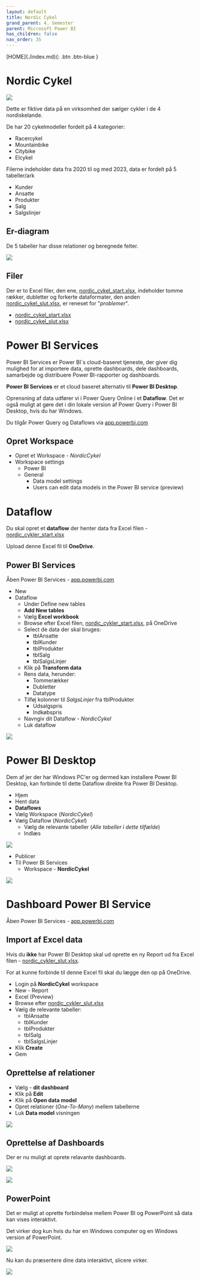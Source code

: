 ```yaml
---
layout: default
title: Nordic Cykel
grand_parent: 4. Semester
parent: Microsoft Power BI
has_children: false
nav_order: 35
---
```


<span class="fs-1">
[HOME](./index.md){: .btn .btn-blue }
</span>

# Nordic Cykel
![](../image/cykel_logo_small.png)

Dette er fiktive data på en virksomhed der sælger cykler i de 4 nordiskelande.

De har 20 cykelmodeller fordelt på 4 kategorier:

- Racercykel
- Mountainbike
- Citybike
- Elcykel

Filerne indeholder data fra 2020 til og med 2023, data er fordelt på 5 tabeller/ark

- Kunder
- Ansatte
- Produkter
- Salg
- Salgslinjer

## Er-diagram
De 5 tabeller har disse relationer og beregnede felter.

![](../image/er_diagram_1.jpg)

## Filer
Der er to Excel filer, den ene, [nordic_cykel_start.xlsx](./filer/nordic_cykler_start.xlsx), indeholder tomme rækker, dubletter og forkerte dataformater, den anden [nordic_cykel_slut.xlsx](./filer/nordic_cykler_slut.xlsx), er reneset for "*problemer*".

- [nordic_cykel_start.xlsx](./filer/nordic_cykler_start.xlsx)
- [nordic_cykel_slut.xlsx](./filer/nordic_cykler_slut.xlsx)

# Power BI Services
Power BI Services er Power BI´s cloud-baseret tjeneste, der giver dig mulighed for at importere data, oprette dashboards, dele dashboards, samarbejde og distribuere Power BI-rapporter og dashboards.

**Power BI Services** er et cloud baseret alternativ til **Power BI Desktop**.

Oprensning af data udfører vi i Power Query Online i et **Dataflow**. Det er også muligt at gøre det i din lokale version af Power Query i Power BI Desktop, hvis du har Windows.

Du tilgår Power Query og Dataflows via [app.powerbi.com](https://app.powerbi.com)

## Opret Workspace
- Opret et Workspace - *NordicCykel*
- Workspace settings
    - Power BI
    - General
        - Data model settings
        - Users can edit data models in the Power BI service (preview)

# Dataflow
Du skal opret et **dataflow** der henter data fra Excel filen - [nordic_cykler_start.xlsx](./filer/nordic_cykler_start.xlsx)

Upload denne Excel fil til **OneDrive**.

## Power BI Services
Åben Power BI Services - [app.powerbi.com](https://app.powerbi.com)

- New
- Dataflow
    - Under Define new tables
    - **Add New tables**
    - Vælg **Excel workbook**
    - Browse efter Excel filen, [nordic_cykler_start.xlsx](./filer/nordic_cykler_start.xlsx), på OneDrive
    - Select de data der skal bruges:
        - tblAnsatte
        - tblKunder
        - tblProdukter
        - tblSalg
        - tblSalgsLinjer
    - Klik på **Transform data**
    - Rens data, herunder:
        - Tommerækker
        - Dubletter
        - Datatype
    - Tilføj kolonner til *SalgsLinjer* fra tblProdukter
        - Udsalgspris
        - Indkøbspris
    - Navngiv dit Dataflow - *NordicCykel*
    - Luk dataflow

![](../image/Dataflow_nord.jpg)

# Power BI Desktop
Dem af jer der har Windows PC'er og dermed kan installere Power BI Desktop, kan forbinde til dette Dataflow direkte fra Power BI Desktop.

- Hjem
- Hent data
- **Dataflows**
- Vælg Workspace (*NordicCykel*)
- Vælg Dataflow (*NordicCykel*)
    - Vælg de relevante tabeller (*Alle tabeller i dette tilfælde*)
    - Indlæs

![](../image/power_bi_desktop_dataflow.jpg)


- Publicer 
- Til Power BI Services
    - Workspace - **NordicCykel** 

![](../image/powerbiservicesdashboard.jpg)

# Dashboard Power BI Service
Åben Power BI Services - [app.powerbi.com](https://app.powerbi.com)

## Import af Excel data
Hvis du **ikke** har Power BI Desktop skal ud oprette en ny Report ud fra Excel filen - [nordic_cykler_slut.xlsx](./filer/nordic_cykler_slut.xlsx).

For at kunne forbinde til denne Excel fil skal du lægge den op på OneDrive.

- Login på **NordicCykel** workspace
- New - Report
- Excel (Preview)
- Browse efter [nordic_cykler_slut.xlsx](./filer/nordic_cykler_slut.xlsx)
- Vælg de relevante tabeller:
    - tblAnsatte
    - tblKunder
    - tblProdukter
    - tblSalg
    - tblSalgsLinjer
- Klik **Create**
- Gem

## Oprettelse af relationer
- Vælg - **dit dashboard**
- Klik på **Edit**
- Klik på **Open data model**
- Opret relationer (*One-To-Many*) mellem tabellerne
- Luk **Data model** visningen

![](../image/er_diagram_1.jpg)

## Oprettelse af Dashboards
Der er nu muligt at oprete relavante dashboards.

![](../image/cykel_rapport_1.jpg)

![](../image/cykel_rapport_2.jpg)

## PowerPoint
Det er muligt at oprette forbindelse mellem Power BI og PowerPoint så data kan vises interaktivt.

Det virker dog kun hvis du har en Windows computer og en Windows version af PowerPoint.

![](../image/PowerPoint_1.jpg)

Nu kan du præsentere dine data interaktivt, slicere virker.

![](../image/PowerPoint.jpg)